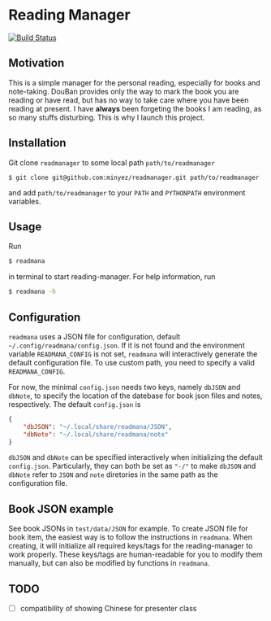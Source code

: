 # Reading Manager

[![Build Status](https://travis-ci.org/minyez/readmanager.png?branch=master)](https://travis-ci.org/minyez/readmanager)

## Motivation

This is a simple manager for the personal reading, especially for books and note-taking.
DouBan provides only the way to mark the book you are reading or have read, 
but has no way to take care where you have been reading at present.
I have **always** been forgeting the books I am reading, as so many stuffs disturbing.
This is why I launch this project.

## Installation

Git clone `readmanager` to some local path `path/to/readmanager`
```
$ git clone git@github.com:minyez/readmanager.git path/to/readmanager
```
and add `path/to/readmanager` to your `PATH` and `PYTHONPATH` environment variables.

## Usage

Run
```bash
$ readmana
```
in terminal to start reading-manager. For help information, run
```bash
$ readmana -h
```

## Configuration

`readmana` uses a JSON file for configuration, default `~/.config/readmana/config.json`.
If it is not found and the environment variable `READMANA_CONFIG` is not set, 
`readmana` will interactively generate the default configuration file.
To use custom path, you need to specify a valid `READMANA_CONFIG`.

For now, the minimal `config.json` needs two keys, namely `dbJSON` and `dbNote`,
to specify the location of the datebase for book json files and notes, respectively.
The default `config.json` is
```json
{
    "dbJSON": "~/.local/share/readmana/JSON",
    "dbNote": "~/.local/share/readmana/note"
}
```
`dbJSON` and `dbNote` can be specified interactively when initializing the default `config.json`.
Particularly, they can both be set as `"-/"` to make `dbJSON` and `dbNote` refer to `JSON` and `note` diretories
in the same path as the configuration file.

## Book JSON example

See book JSONs in `test/data/JSON` for example.
To create JSON file for book item, the easiest way is to follow the instructions in `readmana`.
When creating, it will initialize all required keys/tags for the reading-manager to work properly.
These keys/tags are human-readable for you to modify them manually, but can also be modified by functions in `readmana`.

## TODO

- [ ] compatibility of showing Chinese for presenter class
